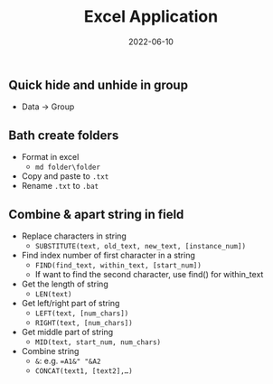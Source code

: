 ﻿---
title: Excel Application
date: 2022-06-10
update: 2022-06-15
categories: 
- Tools
- Office
tags: 
- Tools
- Office
- Excel
description: 
---

## Quick hide and unhide in group

- Data -> Group

## Bath create folders

- Format in excel
    - `md folder\folder`
- Copy and paste to `.txt`
- Rename `.txt` to `.bat`

## Combine & apart string in field

- Replace characters in string
    - `SUBSTITUTE(text, old_text, new_text, [instance_num])`
- Find index number of first character in a string
    - `FIND(find_text, within_text, [start_num])`
    - If want to find the second character, use find() for within_text
- Get the length of string
    - `LEN(text)`
- Get left/right part of string
    - `LEFT(text, [num_chars])`
    - `RIGHT(text, [num_chars])`
- Get middle part of string 
    - `MID(text, start_num, num_chars)`
- Combine string
    - `&`: e.g. `=A1&" "&A2`
    - `CONCAT(text1, [text2],…)`